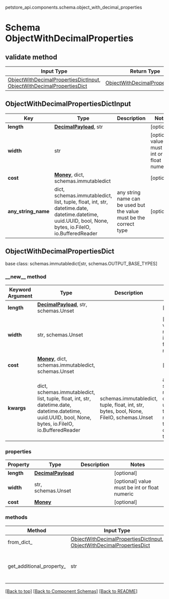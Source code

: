 petstore_api.components.schema.object_with_decimal_properties
# Schema ObjectWithDecimalProperties

## validate method
Input Type | Return Type | Notes
------------ | ------------- | -------------
[ObjectWithDecimalPropertiesDictInput](#objectwithdecimalpropertiesdictinput), [ObjectWithDecimalPropertiesDict](#objectwithdecimalpropertiesdict) | [ObjectWithDecimalPropertiesDict](#objectwithdecimalpropertiesdict) |

## ObjectWithDecimalPropertiesDictInput
Key | Type |  Description | Notes
------------ | ------------- | ------------- | -------------
**length** | [**DecimalPayload**](decimal_payload.md), str |  | [optional]
**width** | str |  | [optional] value must be int or float numeric
**cost** | [**Money**](money.md), dict, schemas.immutabledict |  | [optional]
**any_string_name** | dict, schemas.immutabledict, list, tuple, float, int, str, datetime.date, datetime.datetime, uuid.UUID, bool, None, bytes, io.FileIO, io.BufferedReader | any string name can be used but the value must be the correct type | [optional]

## ObjectWithDecimalPropertiesDict
base class: schemas.immutabledict[str, schemas.OUTPUT_BASE_TYPES]
### &lowbar;&lowbar;new&lowbar;&lowbar; method
Keyword Argument | Type | Description | Notes
---------------- | ---- | ----------- | -----
**length** | [**DecimalPayload**](decimal_payload.md), str, schemas.Unset |  | [optional]
**width** | str, schemas.Unset |  | [optional] value must be int or float numeric
**cost** | [**Money**](money.md), dict, schemas.immutabledict, schemas.Unset |  | [optional]
**kwargs** | dict, schemas.immutabledict, list, tuple, float, int, str, datetime.date, datetime.datetime, uuid.UUID, bool, None, bytes, io.FileIO, io.BufferedReader | schemas.immutabledict, tuple, float, int, str, bytes, bool, None, FileIO, schemas.Unset | any string name can be used but the value must be the correct type | [optional] typed value is accessed with the get_additional_property_ method

### properties
Property | Type | Description | Notes
-------- | ---- | ----------- | -----
**length** | [**DecimalPayload**](decimal_payload.md) |  | [optional]
**width** | str, schemas.Unset |  | [optional] value must be int or float numeric
**cost** | [**Money**](money.md) |  | [optional]

### methods
Method | Input Type | Return Type | Notes
------ | ---------- | ----------- | ------
from_dict_ | [ObjectWithDecimalPropertiesDictInput](#objectwithdecimalpropertiesdictinput), [ObjectWithDecimalPropertiesDict](#objectwithdecimalpropertiesdict) | [ObjectWithDecimalPropertiesDict](#objectwithdecimalpropertiesdict) | a constructor
get_additional_property_ | str | schemas.immutabledict, tuple, float, int, str, bytes, bool, None, FileIO, schemas.Unset | provides type safety for additional properties

[[Back to top]](#top) [[Back to Component Schemas]](../../../README.md#Component-Schemas) [[Back to README]](../../../README.md)
